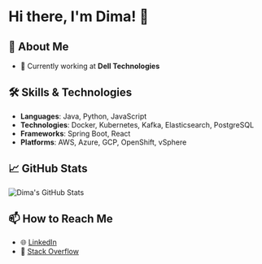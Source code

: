 # Hi there, I'm Dima! 👋

## 🌟 About Me

- 💼 Currently working at **Dell Technologies**

## 🛠️ Skills & Technologies

- **Languages**: Java, Python, JavaScript
- **Technologies**: Docker, Kubernetes, Kafka, Elasticsearch, PostgreSQL
- **Frameworks**: Spring Boot, React
- **Platforms**: AWS, Azure, GCP, OpenShift, vSphere

## 📈 GitHub Stats

![Dima's GitHub Stats](https://github-readme-stats.vercel.app/api?username=dimagoldin&show_icons=true&theme=radical)

## 📫 How to Reach Me

- 🌐 [LinkedIn](https://www.linkedin.com/in/dima-goldin/)
- 📖 [Stack Overflow](https://stackoverflow.com/users/2354335/dima-goldin)
